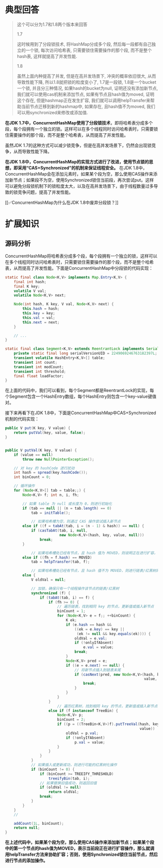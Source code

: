 # 典型回答

> 这个可以分为1.7和1.8两个版本来回答
> 
> 1.7
> 
> 这时候用到了分段锁技术, 将HashMap分成多个段, 然后每一段都有自己独立的一个锁, 每次访问哈希表, 只需要锁住需要操作的那个段, 而不是整个hash表, 这样就提高了并发性能.
> 
> 1.8
> 
> 虽然上面内种提高了并发, 但是在高并发场景下, 冲突的概率依旧很大, 从而导致性能下降, 所以1.8就把锁的粒度变小了, 1.7是一段锁, 1.8是一个bucket一个锁, 并且分三种情况, 如果hash的bucket为null, 证明还没有添加新节点, 我们就可以使用cas机制来添加节点, 如果有节点且hash值为moved, 证明这个存在, 但是hashmap正在发生扩容, 我们就可以调用helpTransfer来帮助当前节点迁移到新的hashmap中, 如果存在, 且hash值不为moved, 我们可以用synchronized来修改或添加值.

**在JDK 1.7中，ConcurrentHashMap使用了分段锁技术**，即将哈希表分成多个段，每个段拥有一个独立的锁。这样可以在多个线程同时访问哈希表时，只需要锁住需要操作的那个段，而不是整个哈希表，从而提高了并发性能。



虽然JDK 1.7的这种方式可以减少锁竞争，但是在高并发场景下，仍然会出现锁竞争，从而导致性能下降。



**在JDK 1.8中，ConcurrentHashMap的实现方式进行了改进，使用节点锁的思想，即采用“CAS+Synchronized”的机制来保证线程安全。** 在JDK 1.8中，ConcurrentHashMap会在添加元素时，如果某个段为空，那么使用CAS操作来添加新节点；如果段不为空，使用Synchronized锁住当前段，再次尝试put。这样可以避免分段锁机制下的锁粒度太大，以及在高并发场景下，由于线程数量过多导致的锁竞争问题，提高了并发性能。



[[✅ConcurrentHashMap为什么在JDK 1.8中废弃分段锁？]]



# 扩展知识


## 源码分析


ConcurrentHashMap将哈希表分成多个段，每个段拥有一个独立的锁，这样可以在多个线程同时访问哈希表时，只需要锁住需要操作的那个段，而不是整个哈希表，从而提高了并发性能。下面是ConcurrentHashMap中分段锁的代码实现：



```java
static final class Node<K,V> implements Map.Entry<K,V> {
    final int hash;
    final K key;
    volatile V val;
    volatile Node<K,V> next;

    Node(int hash, K key, V val, Node<K,V> next) {
        this.hash = hash;
        this.key = key;
        this.val = val;
        this.next = next;
    }

    // ...
}

static final class Segment<K,V> extends ReentrantLock implements Serializable {
    private static final long serialVersionUID = 2249069246763182397L;
    transient volatile HashEntry<K,V>[] table;
    transient int count;
    transient int modCount;
    transient int threshold;
    final float loadFactor;
}

```



在上面的代码中，我们可以看到，每个Segment都是ReentrantLock的实现，每个Segment包含一个HashEntry数组，每个HashEntry则包含一个key-value键值对。



接下来再看下在JDK 1.8中，下面是ConcurrentHashMap中CAS+Synchronized机制的代码实现：



```java
public V put(K key, V value) {
    return putVal(key, value, false);
}


public V putVal(K key, V value) {
    if (value == null)
        throw new NullPointerException();

    // 对 key 的 hashCode 进行扰动
    int hash = spread(key.hashCode());
    int binCount = 0;

    // 循环操作
    for (Node<K,V>[] tab = table;;) {
        Node<K,V> f; int n, i, fh;

        // 如果 table 为 null 或长度为 0，则进行初始化
        if (tab == null || (n = tab.length) == 0)
            tab = initTable();

            // 如果哈希槽为空，则通过 CAS 操作尝试插入新节点
        else if ((f = tabAt(tab, i = (n - 1) & hash)) == null) {
            if (casTabAt(tab, i, null,
                         new Node<K,V>(hash, key, value, null)))
                break;
        }

            // 如果哈希槽处已经有节点，且 hash 值为 MOVED，则说明正在进行扩容，需要帮助迁移数据
        else if ((fh = f.hash) == MOVED)
            tab = helpTransfer(tab, f);

            // 如果哈希槽处已经有节点，且 hash 值不为 MOVED，则进行链表/红黑树的节点遍历或插入操作
        else {
            V oldVal = null;

            // 加锁，确保只有一个线程操作该节点的链表/红黑树
            synchronized (f) {
                if (tabAt(tab, i) == f) {
                    if (fh >= 0) {
                        // 遍历链表，找到相同 key 的节点，更新值或插入新节点
                        binCount = 1;
                        for (Node<K,V> e = f;; ++binCount) {
                            K ek;
                            if (e.hash == hash &&
                                ((ek = e.key) == key ||
                                 (ek != null && key.equals(ek)))) {
                                oldVal = e.val;
                                if (!onlyIfAbsent)
                                    e.val = value;
                                break;
                            }
                            Node<K,V> pred = e;
                            if ((e = e.next) == null) {
                                // 将新节点插入到链表末尾
                                if (casNext(pred, new Node<K,V>(hash, key,
                                                                value, null))) {
                                    break;
                                }
                            }
                        }
                    }
                        // 遍历红黑树，找到相同 key 的节点，更新值或插入新节点
                    else if (f instanceof TreeBin) {
                        Node<K,V> p;
                        binCount = 2;
                        if ((p = ((TreeBin<K,V>)f).putTreeVal(hash, key,
                                                              value)) != null) {
                            oldVal = p.val;
                            if (!onlyIfAbsent)
                                p.val = value;
                        }
                    }
                }
            }
            // 如果插入或更新成功，则进行可能的红黑树化操作
            if (binCount != 0) {
                if (binCount >= TREEIFY_THRESHOLD)
                    treeifyBin(tab, i);
                // 如果替换旧值成功，则返回旧值
                if (oldVal != null)
                    return oldVal;
                break;
            }
        }
    }
    //

    addCount(1L, binCount);
    return null;
}
```



**在上述代码中，如果某个段为空，那么使用CAS操作来添加新节点；如果某个段中的第一个节点的hash值为MOVED，表示当前段正在进行扩容操作，那么就调用helpTransfer方法来协助扩容；否则，使用Synchronized锁住当前节点，然后进行节点的添加操作。**

